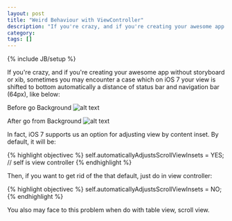 ```yaml
---
layout: post
title: "Weird Behaviour with ViewController"
description: "If you're crazy, and if you're creating your awesome app without storyboard or xib, sometimes you may encounter a case which on iOS 7 your view is shifted to bottom automatically a distance of status bar and navigation bar (64px)."
category: 
tags: []
---
```

{% include JB/setup %}

If you're crazy, and if you're creating your awesome app without storyboard or xib, sometimes you may encounter a case which on iOS 7 your view is shifted to bottom automatically a distance of status bar and navigation bar (64px), like below:

Before go Background
![alt text](http://hugo53.github.io/images/weird-behaviour-view-controller/before-go-background.png "back front")

After go from Background
![alt text](http://hugo53.github.io/images/weird-behaviour-view-controller/after-go-from-background.png "fore front")

In fact, iOS 7 supports us an option for adjusting view by content inset. By default, it will be:

{% highlight objectivec %}
self.automaticallyAdjustsScrollViewInsets = YES;  // self is view controller
{% endhighlight %}

Then, if you want to get rid of the that default, just do in view controller:

{% highlight objectivec %}
self.automaticallyAdjustsScrollViewInsets = NO;
{% endhighlight %}

You also may face to this problem when do with table view, scroll view.




